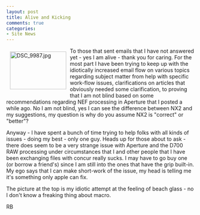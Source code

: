```yaml
---
layout: post
title: Alive and Kicking
comments: true
categories:
- Site News
---
```

<a rel="lightbox" href="/wp-content/uploads/2009/03/DSC_9987.jpg"><img title="DSC_9987.jpg" src="/wp-content/uploads/2009/03/.thumbs/.DSC_9987.jpg" border="0" alt="DSC_9987.jpg" hspace="10" vspace="10" width="150" height="101" align="left" /></a>To those that sent emails that I have not answered yet - yes I am alive - thank you for caring. For the most part I have been trying to keep up with the idiotically increased email flow on various topics regarding subject matter from help with specific work-flow issues, clarifications on articles that obviously needed some clarification, to proving that I am not blind based on some recommendations regarding NEF processing in Aperture that I posted a while ago. No I am not blind, yes I can see the difference between NX2 and my suggestions, my question is why do you assume NX2 is "correct" or "better"?

Anyway - I have spent a bunch of time trying to help folks with all kinds of issues - doing my best - only one guy. <!--more-->Heads up for those about to ask - there does seem to be a very strange issue with Aperture and the D700 RAW processing under circumstances that I and other people that I have been exchanging files with concur really sucks. I may have to go buy one (or borrow a friend's) since I am still into the ones that have the grip built-in. My ego says that I can make short-work of the issue, my head is telling me it's something only apple can fix.

The picture at the top is my idiotic attempt at the feeling of beach glass - no I don't know a freaking thing about macro.

RB